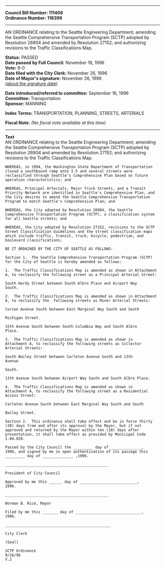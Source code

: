 * * * * *  
  
**Council Bill Number: [](#h0)[](#h2)111406**   
**Ordinance Number: 118399**  
  
* * * * *  
  
AN ORDINANCE relating to the Seattle Engineering Department; amending the Seattle Comprehensive Transportation Program (SCTP) adopted by Resolution 26904 and amended by Resolution 27152; and authorizing revisions to the Traffic Classifications Map.  
  
**Status:** PASSED   
**Date passed by Full Council:** November 18, 1996   
**Vote:** 8-0   
**Date filed with the City Clerk:** November 26, 1996   
**Date of Mayor's signature:** November 26, 1996   
[(about the signature date)](/~public/approvaldate.htm)   
  
  
**Date introduced/referred to committee:** September 16, 1996   
**Committee:** Transportation   
**Sponsor:** MANNING   
  
**Index Terms:** TRANSPORTATION, PLANNING, STREETS, ARTERIALS  
  
**Fiscal Note:** *(No fiscal note available at this time)*  
  
* * * * *  
  
**Text**  
    AN ORDINANCE relating to the Seattle Engineering Department; amending  
    the Seattle Comprehensive Transportation Program (SCTP) adopted by  
    Resolution 26904 and amended by Resolution 27152; and authorizing  
    revisions to the Traffic Classifications Map.  
  
    WHEREAS, in 1994, the Washington State Department of Transportation  
    closed a southbound ramp onto I-5 and several streets were  
    reclassified through Seattle's Comprehensive Plan based on future  
    operation characteristics; and  
  
    WHEREAS, Principal Arterials, Major Truck Streets, and a Transit  
    Priority Network are identified in Seattle's Comprehensive Plan, and  
    the City desires to amend the Seattle Comprehensive Transportation  
    Program to match Seattle's Comprehensive Plan; and  
  
    WHEREAS, the City adopted by Resolution 26904, the Seattle  
    Comprehensive Transportation Program (SCTP), a classification system  
    for all Seattle streets; and  
  
    WHEREAS, the City adopted by Resolution 27152, revisions to the SCTP  
    Street Classification Guidelines and the street classification maps  
    which include traffic, transit, truck, bicycle, pedestrian, and  
    boulevard classifications;  
  
    BE IT ORDAINED BY THE CITY OF SEATTLE AS FOLLOWS:  
  
    Section 1.  The Seattle Comprehensive Transportation Program (SCTP)  
    for the City of Seattle is hereby amended as follows:  
  
    1.  The Traffic Classifications Map is amended as shown in Attachment  
    A, to reclassify the following street as a Principal Arterial Street:  
  
    South Hardy Street between South Albro Place and Airport Way  
    South.  
  
    2.  The Traffic Classifications Map is amended as shown in Attachment  
    A, to reclassify the  following streets as Minor Arterial Streets:  
  
    Corson Avenue South between East Marginal Way South and South  
  
    Michigan Street.  
  
    15th Avenue South between South Columbia Way and South Albro  
    Place.  
  
    3.  The Traffic Classifications Map is amended as shown in  
    Attachment A, to reclassify the following streets as Collector  
    Arterial Streets:  
  
    South Bailey Street between Carleton Avenue South and 13th  
    Avenue  
  
    South.  
  
    13th Avenue South between Airport Way South and South Albro Place.  
  
    4.  The Traffic Classifications Map is amended as shown in  
    Attachment A, to reclassify the following street as a Residential  
    Access Street:  
  
    Carleton Avenue South between East Marginal Way South and South  
  
    Bailey Street.  
  
    Section 2.  This ordinance shall take effect and be in force thirty  
    (30) days from and after its approval by the Mayor, but if not  
    approved and returned by the Mayor within ten (10) days after  
    presentation, it shall take effect as provided by Municipal Code  
    1.04.020.  
  
    Passed by the City Council the _________ day of ______________,  
    1996, and signed by me in open authentication of its passage this  
    _________ day of ______________ ,1996.  
  
    _______________________________________________  
  
    President of City Council  
  
    Approved by me this ______ day of __________________________,  
    1996.  
  
    _______________________________________________  
  
    Norman B. Rice, Mayor  
  
    Filed by me this _______ day of ______________________________,  
    1996.  
  
    ________________________________________________  
  
    City Clerk  
  
    (Seal)  
  
    SCTP Ordinance  
    9/16/96  
    V.2  
